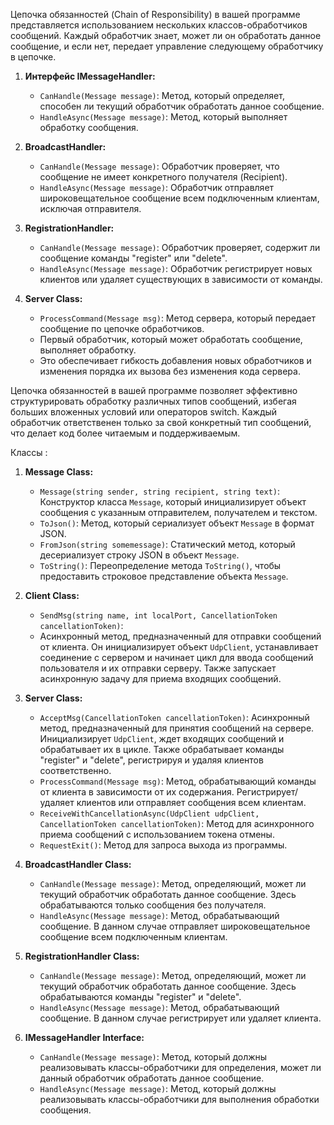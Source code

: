 Цепочка обязанностей (Chain of Responsibility) в вашей программе представляется использованием нескольких классов-обработчиков сообщений. 
Каждый обработчик знает, может ли он обработать данное сообщение, и если нет, передает управление следующему обработчику в цепочке.

1. **Интерфейс IMessageHandler:**
   - `CanHandle(Message message)`: Метод, который определяет, способен ли текущий обработчик обработать данное сообщение.
   - `HandleAsync(Message message)`: Метод, который выполняет обработку сообщения.

2. **BroadcastHandler:**
   - `CanHandle(Message message)`: Обработчик проверяет, что сообщение не имеет конкретного получателя (Recipient).
   - `HandleAsync(Message message)`: Обработчик отправляет широковещательное сообщение всем подключенным клиентам, исключая отправителя.

3. **RegistrationHandler:**
   - `CanHandle(Message message)`: Обработчик проверяет, содержит ли сообщение команды "register" или "delete".
   - `HandleAsync(Message message)`: Обработчик регистрирует новых клиентов или удаляет существующих в зависимости от команды.

4. **Server Class:**
   - `ProcessCommand(Message msg)`: Метод сервера, который передает сообщение по цепочке обработчиков.
   - Первый обработчик, который может обработать сообщение, выполняет обработку.
   - Это обеспечивает гибкость добавления новых обработчиков и изменения порядка их вызова без изменения кода сервера.

Цепочка обязанностей в вашей программе позволяет эффективно структурировать обработку различных типов сообщений, избегая больших вложенных условий или операторов switch. 
Каждый обработчик ответственен только за свой конкретный тип сообщений, что делает код более читаемым и поддерживаемым.

Классы : 

1. **Message Class:**
    - `Message(string sender, string recipient, string text)`: Конструктор класса `Message`, который инициализирует объект сообщения с указанным отправителем, получателем и текстом.
    - `ToJson()`: Метод, который сериализует объект `Message` в формат JSON.
    - `FromJson(string somemessage)`: Статический метод, который десериализует строку JSON в объект `Message`.
    - `ToString()`: Переопределение метода `ToString()`, чтобы предоставить строковое представление объекта `Message`.

2. **Client Class:**
    - `SendMsg(string name, int localPort, CancellationToken cancellationToken)`:
    - Асинхронный метод, предназначенный для отправки сообщений от клиента. Он инициализирует объект `UdpClient`, устанавливает соединение с сервером и начинает цикл для ввода сообщений пользователя и их отправки серверу. Также запускает асинхронную задачу для приема входящих сообщений.

3. **Server Class:**
    - `AcceptMsg(CancellationToken cancellationToken)`: Асинхронный метод, предназначенный для принятия сообщений на сервере. Инициализирует `UdpClient`, ждет входящих сообщений и обрабатывает их в цикле. Также обрабатывает команды "register" и "delete", регистрируя и удаляя клиентов соответственно.
    - `ProcessCommand(Message msg)`: Метод, обрабатывающий команды от клиента в зависимости от их содержания. Регистрирует/удаляет клиентов или отправляет сообщения всем клиентам.
    - `ReceiveWithCancellationAsync(UdpClient udpClient, CancellationToken cancellationToken)`: Метод для асинхронного приема сообщений с использованием токена отмены.
    - `RequestExit()`: Метод для запроса выхода из программы.

4. **BroadcastHandler Class:**
    - `CanHandle(Message message)`: Метод, определяющий, может ли текущий обработчик обработать данное сообщение. Здесь обрабатываются только сообщения без получателя.
    - `HandleAsync(Message message)`: Метод, обрабатывающий сообщение. В данном случае отправляет широковещательное сообщение всем подключенным клиентам.

5. **RegistrationHandler Class:**
    - `CanHandle(Message message)`: Метод, определяющий, может ли текущий обработчик обработать данное сообщение. Здесь обрабатываются команды "register" и "delete".
    - `HandleAsync(Message message)`: Метод, обрабатывающий сообщение. В данном случае регистрирует или удаляет клиента.

6. **IMessageHandler Interface:**
    - `CanHandle(Message message)`: Метод, который должны реализовывать классы-обработчики для определения, может ли данный обработчик обработать данное сообщение.
    - `HandleAsync(Message message)`: Метод, который должны реализовывать классы-обработчики для выполнения обработки сообщения.

